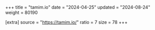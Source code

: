 +++
title = "tamim.io"
date = "2024-04-25"
updated = "2024-08-24"
weight = 80190

[extra]
source = "https://tamim.io/"
ratio = 7
size = 78
+++
